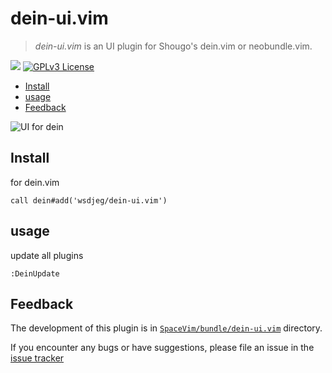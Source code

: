# dein-ui.vim

> _dein-ui.vim_ is an UI plugin for Shougo's dein.vim or neobundle.vim.

[![](https://spacevim.org/img/build-with-SpaceVim.svg)](https://spacevim.org)
[![GPLv3 License](https://img.spacevim.org/license-GPLv3-blue.svg)](LICENSE)

<!-- vim-markdown-toc GFM -->

- [Install](#install)
- [usage](#usage)
- [Feedback](#feedback)

<!-- vim-markdown-toc -->

![UI for dein](https://user-images.githubusercontent.com/13142418/34907332-903ae968-f842-11e7-8ac9-07fcc9940a53.gif)


## Install

for dein.vim

```vim
call dein#add('wsdjeg/dein-ui.vim')
```

## usage

update all plugins

```log
:DeinUpdate
```

## Feedback

The development of this plugin is in [`SpaceVim/bundle/dein-ui.vim`](https://github.com/SpaceVim/SpaceVim/tree/master/bundle/dein-ui.vim) directory.

If you encounter any bugs or have suggestions, please file an issue in the [issue tracker](https://github.com/SpaceVim/SpaceVim/issues)
